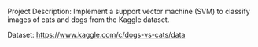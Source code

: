 Project Description:
 Implement a support vector machine (SVM) to classify images of cats and dogs from the Kaggle dataset.

Dataset: 
  https://www.kaggle.com/c/dogs-vs-cats/data 
